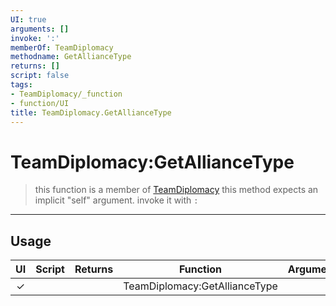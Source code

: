 ```yaml
---
UI: true
arguments: []
invoke: ':'
memberOf: TeamDiplomacy
methodname: GetAllianceType
returns: []
script: false
tags:
- TeamDiplomacy/_function
- function/UI
title: TeamDiplomacy.GetAllianceType
---
```

# TeamDiplomacy:GetAllianceType
> this function is a member of [TeamDiplomacy](civ-6/lua/TeamDiplomacy.md)
> this method expects an implicit "self" argument. invoke it with `:`
-----
## Usage
|  UI | Script | Returns | Function | Arguments |
|:---:|:------:|-------:|:--------:|:---------|
|✓| ||TeamDiplomacy:GetAllianceType||
